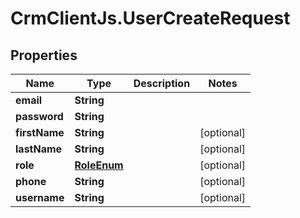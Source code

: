 # CrmClientJs.UserCreateRequest

## Properties

Name | Type | Description | Notes
------------ | ------------- | ------------- | -------------
**email** | **String** |  | 
**password** | **String** |  | 
**firstName** | **String** |  | [optional] 
**lastName** | **String** |  | [optional] 
**role** | [**RoleEnum**](RoleEnum.md) |  | [optional] 
**phone** | **String** |  | [optional] 
**username** | **String** |  | [optional] 


